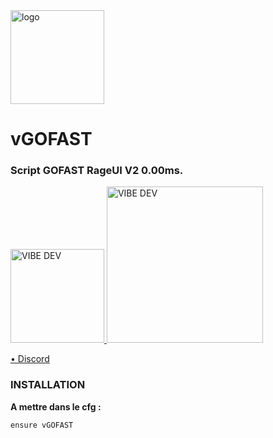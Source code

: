 <img alt="logo" width="150px" src="https://cdn.discordapp.com/attachments/664539748752293914/946115463123980288/Sans_titre.png" />

# vGOFAST

### Script GOFAST RageUI V2 0.00ms.
> 
> 
<a href="https://youtu.be/zSM2kZII9YM">
<img alt="VIBE DEV" width="150px" src="https://discord.com/channels/848617993071230986/863444292579360799/968826955719925810/>
  
• Vidéo de présentation
</a>

##

Si tu veux plus d'informations n'hésite pas à passer sur mon **discord**.

<a href="https://discord.gg/nF9aHrSJh6">
<img alt="VIBE DEV" width="250px" src="https://cdn.discordapp.com/attachments/863444292579360799/909083496453115964/download.png" />
  
• Discord</a>
 
### INSTALLATION

**A mettre dans le cfg :** 

``` 
ensure vGOFAST
```
